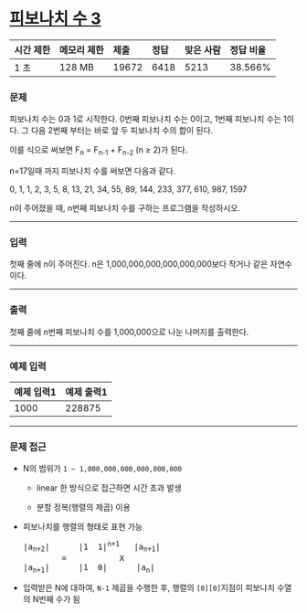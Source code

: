 # [피보나치 수 3](https://www.acmicpc.net/problem/2749)

<div align = center>

| 시간 제한 | 메모리 제한 | 제출  | 정답 | 맞은 사람 | 정답 비율 |
| :-------- | :---------- | :---- | :--- | :-------- | :-------- |
| 1 초      | 128 MB      | 19672 | 6418 | 5213      | 38.566%   |

</div>

### 문제

피보나치 수는 0과 1로 시작한다. 0번째 피보나치 수는 0이고, 1번째 피보나치 수는 1이다. 그 다음 2번째 부터는 바로 앞 두 피보나치 수의 합이 된다.

이를 식으로 써보면 F<sub>n</sub> = F<sub>n-1</sub> + F<sub>n-2</sub> (n ≥ 2)가 된다.

n=17일때 까지 피보나치 수를 써보면 다음과 같다.

0, 1, 1, 2, 3, 5, 8, 13, 21, 34, 55, 89, 144, 233, 377, 610, 987, 1597

n이 주어졌을 때, n번째 피보나치 수를 구하는 프로그램을 작성하시오.

---

### 입력

첫째 줄에 n이 주어진다. n은 1,000,000,000,000,000,000보다 작거나 같은 자연수이다.

---

### 출력

첫째 줄에 n번째 피보나치 수를 1,000,000으로 나눈 나머지를 출력한다.

---

### 예제 입력

| 예제 입력1 | 예제 출력1 |
| :--------- | :--------- |
| 1000       | 228875     |

---

### 문제 접근

  - N의 범위가 `1 ~ 1,000,000,000,000,000,000`

    - linear 한 방식으로 접근하면 시간 초과 발생

    - 분할 정복(행렬의 제곱) 이용

  - 피보나치를 행렬의 형태로 표현 가능

    <pre>
    |a<sub>n+2</sub>|      |1  1|<sup>n+1</sup>   |a<sub>n+1</sub>|
            =           X
    |a<sub>n+1</sub>|      |1  0|      |a<sub>n</sub>|
    </pre>

  - 입력받은 N에 대하여, `N-1` 제곱을 수행한 후, 행렬의 `[0][0]`지점이 피보나치 수열의 N번째 수가 됨